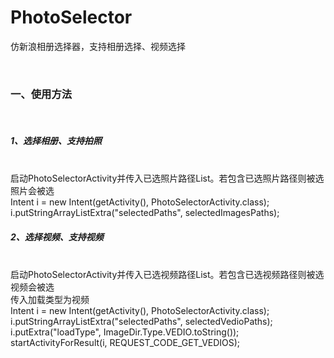 # PhotoSelector
仿新浪相册选择器，支持相册选择、视频选择</br>

</br>
<h3>一、使用方法</h3></br>
<h5>1、选择相册、支持拍照</h5></br>
启动PhotoSelectorActivity并传入已选照片路径List。若包含已选照片路径则被选照片会被选</br>
Intent i = new Intent(getActivity(), PhotoSelectorActivity.class);</br>
i.putStringArrayListExtra("selectedPaths", selectedImagesPaths);</br>
<h5>2、选择视频、支持视频</h5></br>
启动PhotoSelectorActivity并传入已选视频路径List。若包含已选视频路径则被选视频会被选</br>
传入加载类型为视频</br>
Intent i = new Intent(getActivity(), PhotoSelectorActivity.class);
		i.putStringArrayListExtra("selectedPaths", selectedVedioPaths);
		i.putExtra("loadType", ImageDir.Type.VEDIO.toString());
		startActivityForResult(i, REQUEST_CODE_GET_VEDIOS);

